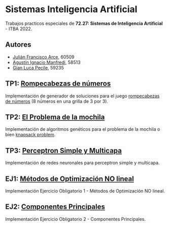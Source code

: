 # Sistemas Inteligencia Artificial
Trabajos practicos especiales de **72.27: Sistemas de Inteligencia Artificial** - ITBA 2022.

## Autores
* [Julián Francisco Arce](https://github.com/JuArce), 60509
* [Agustín Ignacio Manfredi](https://github.com/imanfredi), 58513
* [Gian Luca Pecile](https://github.com/glpecile), 59235

## TP1: [Rompecabezas de números](/TP1)
Implementación de generador de soluciones para el juego [rompecabezas de nú́meros](https://es.wikipedia.org/wiki/Rompecabezas_deslizantes) (8 nú́meros en una grilla de 3 por 3).

## TP2: [El Problema de la mochila](/TP2)
Implementación de algoritmos genéticos para el problema de la mochila o bien [knapsack problem](https://en.wikipedia.org/wiki/Knapsack_problem#:~:text=The%20knapsack%20problem%20is%20a,is%20as%20large%20as%20possible.).

## TP3: [Perceptron Simple y Multicapa](/TP3)
Implementación de redes neuronales para perceptron simple y multicapa. 

## EJ1: [Métodos de Optimización NO lineal](/EJ1)
Implementación Ejercicio Obligatorio 1 - Métodos de Optimización NO lineal.

## EJ2: [Componentes Principales](/EJ2)
Implementación Ejercicio Obligatorio 2 - Componentes Principales.
